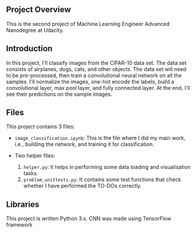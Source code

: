 ## Project Overview

This is the second project of Machine Learning Engineer Advanced Nanodegree at Udacity.

## Introduction

In this project, I'll classify images from the CIFAR-10 data set. The data set consists of airplanes, dogs, cats, and other objects. The data set will need to be pre-processed, then train a convolutional neural network on all the samples. I'll normalize the images, one-hot encode the labels, build a convolutional layer, max pool layer, and fully connected layer. At the end, I'll see their predictions on the sample images.

## Files

This project contains 3 files:
* `image_classification.ipynb`: This is the file where I did my main work, i.e., building the network, and training it for classification.

* Two helper files:
    1. `helper.py`: It helps in performing some data loading and visualisation tasks.
    2. `problem_unittests.py`: It contains some test functions that check whether I have performed the TO-DOs correctly.

## Libraries

This project is written Python 3.x. CNN was made using TensorFlow framework